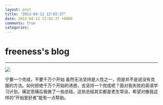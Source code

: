 ```yaml
---
layout: post
title: "2012-04-12 12:02:37"
date: 2012-04-12 12:02:37 +0800
comments: true
categories: 
---
```


# freeness's blog

----------

![](http://okqmqrbgo.bkt.clouddn.com/201204121202371.jpg)

>
宁要一个完成，不要千万个开始
虽然无法坚持是人性之一，但是并不是说没有克服的方法。如何拒绝千万个开始的诱惑，去坚持一个完成呢？面对我失败的英语学习计划，痛定思痛后我做了一些总结，这些总结其实都是老生常谈，希望对像我这样的“开始爱好者”能有一点帮助。